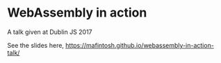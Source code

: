 # WebAssembly in action

A talk given at Dublin JS 2017

See the slides here, https://mafintosh.github.io/webassembly-in-action-talk/
